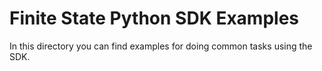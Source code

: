 # Finite State Python SDK Examples

In this directory you can find examples for doing common tasks using the SDK.
